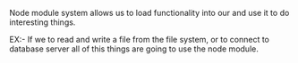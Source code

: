 Node module system allows us to load functionality into our and use it to do interesting things.

EX:- If we to read and write a file from the file system, or to connect to database server all of this things are going 
to use the node module.
